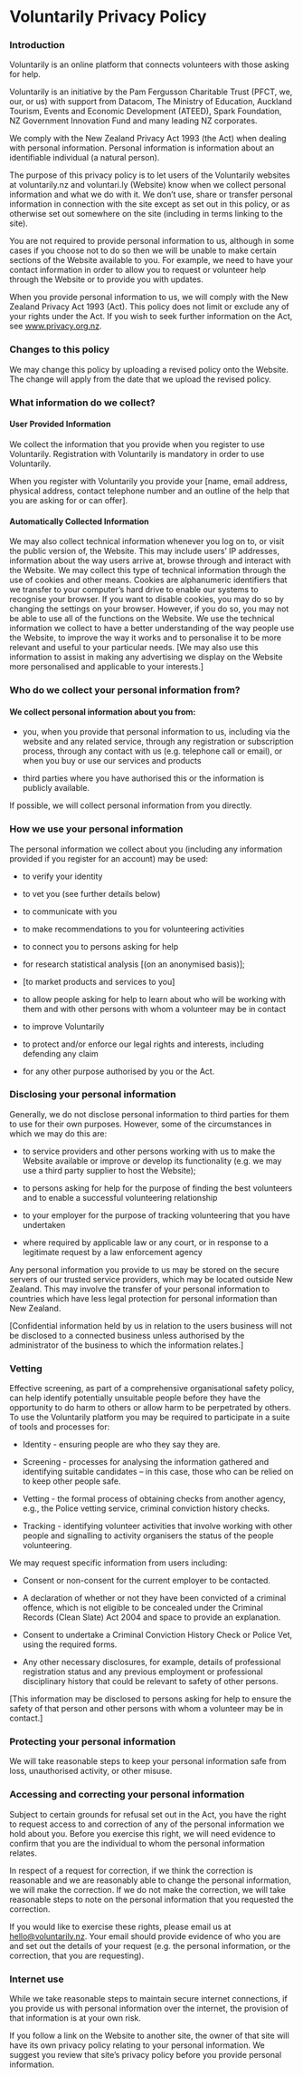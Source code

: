 # Voluntarily Privacy Policy

### Introduction

Voluntarily is an online platform that connects volunteers with those asking for help.

Voluntarily is an initiative by the Pam Fergusson Charitable Trust (PFCT, we, our, or us) with support from Datacom, The Ministry of Education, Auckland Tourism, Events and Economic Development (ATEED), Spark Foundation, NZ Government Innovation Fund and many leading NZ corporates.

We comply with the New Zealand Privacy Act 1993 (the Act) when dealing with personal information. Personal information is information about an identifiable individual (a natural person).

The purpose of this privacy policy is to let users of the Voluntarily websites at voluntarily.nz and voluntari.ly (Website) know when we collect personal information and what we do with it. We don’t use, share or transfer personal information in connection with the site except as set out in this policy, or as otherwise set out somewhere on the site (including in terms linking to the site).

You are not required to provide personal information to us, although in some cases if you choose not to do so then we will be unable to make certain sections of the Website available to you. For example, we need to have your contact information in order to allow you to request or volunteer help through the Website or to provide you with updates.

When you provide personal information to us, we will comply with the New Zealand Privacy Act 1993 (Act). This policy does not limit or exclude any of your rights under the Act. If you wish to seek further information on the Act, see www.privacy.org.nz.

### Changes to this policy

We may change this policy by uploading a revised policy onto the Website. The change will apply from the date that we upload the revised policy.

### What information do we collect?

#### User Provided Information

We collect the information that you provide when you register to use Voluntarily. Registration with Voluntarily is mandatory in order to use Voluntarily.

When you register with Voluntarily you provide your [name, email address, physical address, contact telephone number and an outline of the help that you are asking for or can offer].

#### Automatically Collected Information

We may also collect technical information whenever you log on to, or visit the public version of, the Website. This may include users’ IP addresses, information about the way users arrive at, browse through and interact with the Website. We may collect this type of technical information through the use of cookies and other means. Cookies are alphanumeric identifiers that we transfer to your computer’s hard drive to enable our systems to recognise your browser. If you want to disable cookies, you may do so by changing the settings on your browser. However, if you do so, you may not be able to use all of the functions on the Website. We use the technical information we collect to have a better understanding of the way people use the Website, to improve the way it works and to personalise it to be more relevant and useful to your particular needs. [We may also use this information to assist in making any advertising we display on the Website more personalised and applicable to your interests.]

### Who do we collect your personal information from?

#### We collect personal information about you from:

* you, when you provide that personal information to us, including via the website and any related service, through any registration or subscription process, through any contact with us (e.g. telephone call or email), or when you buy or use our services and products

* third parties where you have authorised this or the information is publicly available.

If possible, we will collect personal information from you directly.

### How we use your personal information

The personal information we collect about you (including any information provided if you register for an account) may be used:

* to verify your identity

* to vet you (see further details below)

* to communicate with you

* to make recommendations to you for volunteering activities

* to connect you to persons asking for help

* for research statistical analysis [(on an anonymised basis)];

* [to market products and services to you]

* to allow people asking for help to learn about who will be working with them and with other persons with whom a volunteer may be in contact

* to improve Voluntarily

* to protect and/or enforce our legal rights and interests, including defending any claim

* for any other purpose authorised by you or the Act.

### Disclosing your personal information

Generally, we do not disclose personal information to third parties for them to use for their own purposes. However, some of the circumstances in which we may do this are:

* to service providers and other persons working with us to make the Website available or improve or develop its functionality (e.g. we may use a third party supplier to host the Website);

* to persons asking for help for the purpose of finding the best volunteers and to enable a successful volunteering relationship

* to your employer for the purpose of tracking volunteering that you have undertaken

* where required by applicable law or any court, or in response to a legitimate request by a law enforcement agency

Any personal information you provide to us may be stored on the secure servers of our trusted service providers, which may be located outside New Zealand. This may involve the transfer of your personal information to countries which have less legal protection for personal information than New Zealand.

[Confidential information held by us in relation to the users business will not be disclosed to a connected business unless authorised by the administrator of the business to which the information relates.]

### Vetting

Effective screening, as part of a comprehensive organisational safety policy, can help identify potentially unsuitable people before they have the opportunity to do harm to others or allow harm to be perpetrated by others. To use the Voluntarily platform you may be required to participate in a suite of tools and processes for:

* Identity - ensuring people are who they say they are.

* Screening - processes for analysing the information gathered and identifying suitable candidates – in this case, those who can be relied on to keep other people safe.

* Vetting - the formal process of obtaining checks from another agency, e.g., the Police vetting service, criminal conviction history checks.

* Tracking - identifying volunteer activities that involve working with other people and signalling to activity organisers the status of the people volunteering.

We may request specific information from users including:

* Consent or non-consent for the current employer to be contacted.

* A declaration of whether or not they have been convicted of a criminal offence, which is not eligible to be concealed under the Criminal Records (Clean Slate) Act 2004 and space to provide an explanation.

* Consent to undertake a Criminal Conviction History Check or Police Vet, using the required forms.

* Any other necessary disclosures, for example, details of professional registration status and any previous employment or professional disciplinary history that could be relevant to safety of other persons.

[This information may be disclosed to persons asking for help to ensure the safety of that person and other persons with whom a volunteer may be in contact.]

### Protecting your personal information

We will take reasonable steps to keep your personal information safe from loss, unauthorised activity, or other misuse.

### Accessing and correcting your personal information

Subject to certain grounds for refusal set out in the Act, you have the right to request access to and correction of any of the personal information we hold about you. Before you exercise this right, we will need evidence to confirm that you are the individual to whom the personal information relates.

In respect of a request for correction, if we think the correction is reasonable and we are reasonably able to change the personal information, we will make the correction. If we do not make the correction, we will take reasonable steps to note on the personal information that you requested the correction.

If you would like to exercise these rights, please email us at hello@voluntarily.nz. Your email should provide evidence of who you are and set out the details of your request (e.g. the personal information, or the correction, that you are requesting).

### Internet use

While we take reasonable steps to maintain secure internet connections, if you provide us with personal information over the internet, the provision of that information is at your own risk.

If you follow a link on the Website to another site, the owner of that site will have its own privacy policy relating to your personal information. We suggest you review that site’s privacy policy before you provide personal information.
